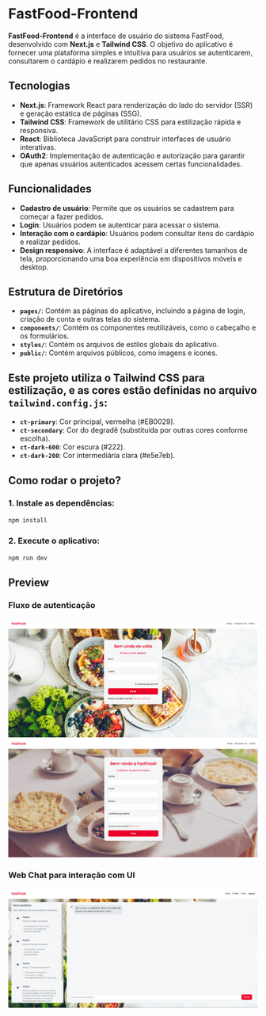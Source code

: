 # FastFood-Frontend

**FastFood-Frontend** é a interface de usuário do sistema FastFood, desenvolvido com **Next.js** e **Tailwind CSS**. O objetivo do aplicativo é fornecer uma plataforma simples e intuitiva para usuários se autenticarem, consultarem o cardápio e realizarem pedidos no restaurante.

## Tecnologias

- **Next.js**: Framework React para renderização do lado do servidor (SSR) e geração estática de páginas (SSG).
- **Tailwind CSS**: Framework de utilitário CSS para estilização rápida e responsiva.
- **React**: Biblioteca JavaScript para construir interfaces de usuário interativas.
- **OAuth2**: Implementação de autenticação e autorização para garantir que apenas usuários autenticados acessem certas funcionalidades.

## Funcionalidades

- **Cadastro de usuário**: Permite que os usuários se cadastrem para começar a fazer pedidos.
- **Login**: Usuários podem se autenticar para acessar o sistema.
- **Interação com o cardápio**: Usuários podem consultar itens do cardápio e realizar pedidos.
- **Design responsivo**: A interface é adaptável a diferentes tamanhos de tela, proporcionando uma boa experiência em dispositivos móveis e desktop.

## Estrutura de Diretórios

- **`pages/`**: Contém as páginas do aplicativo, incluindo a página de login, criação de conta e outras telas do sistema.
- **`components/`**: Contém os componentes reutilizáveis, como o cabeçalho e os formulários.
- **`styles/`**: Contém os arquivos de estilos globais do aplicativo.
- **`public/`**: Contém arquivos públicos, como imagens e ícones.

## Este projeto utiliza o **Tailwind CSS** para estilização, e as cores estão definidas no arquivo `tailwind.config.js`:

- **`ct-primary`**: Cor principal, vermelha (#EB0029).
- **`ct-secondary`**: Cor do degradê (substituída por outras cores conforme escolha).
- **`ct-dark-600`**: Cor escura (#222).
- **`ct-dark-200`**: Cor intermediária clara (#e5e7eb).

## Como rodar o projeto?

### 1. Instale as dependências:

```bash
npm install
```


### 2. Execute o aplicativo:

```bash
npm run dev
```

## Preview
### Fluxo de autenticação
![Login](./media/login-preview.png)
![Register](./media/register-preview.png)
### Web Chat para interação com UI
![Chat](./media/chat-preview.png)
